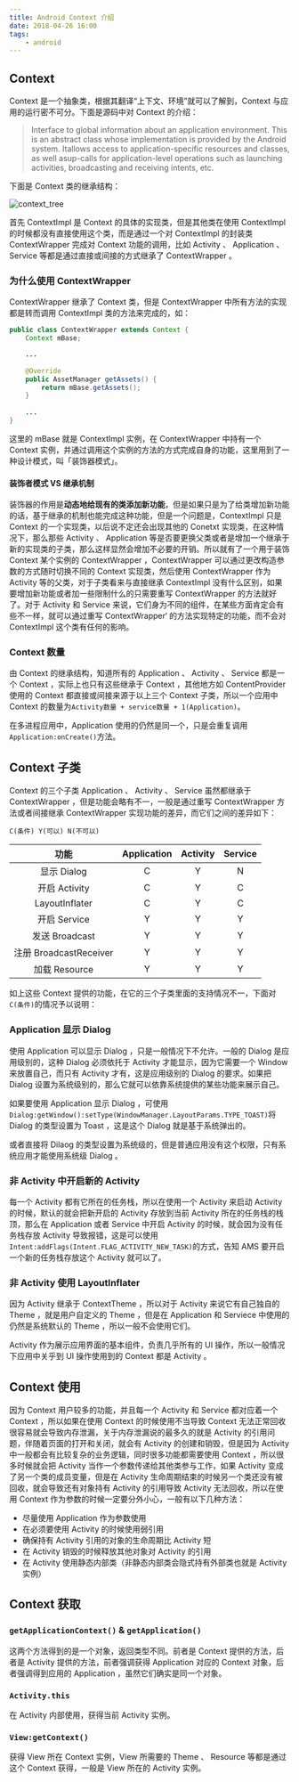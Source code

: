```yaml
---
title: Android Context 介绍
date: 2018-04-26 16:00
tags:
	- android
---
```


## Context

Context 是一个抽象类，根据其翻译“上下文、环境”就可以了解到，Context 与应用的运行密不可分。下面是源码中对 Context 的介绍：

> Interface to global information about an application environment.  This is an abstract class whose implementation is provided by the Android system.  Itallows access to application-specific resources and classes, as well asup-calls for application-level operations such as launching activities, broadcasting and receiving intents, etc.

下面是 Context 类的继承结构：

![context_tree](http://blog-1251826226.coscd.myqcloud.com/context_tree.jpg)

首先 ContextImpl 是 Context 的具体的实现类，但是其他类在使用 ContextImpl 的时候都没有直接使用这个类，而是通过一个对 ContextImpl 的封装类 ContextWrapper 完成对 Context 功能的调用，比如 Activity 、 Application 、 Service 等都是通过直接或间接的方式继承了 ContextWrapper 。

### 为什么使用 ContextWrapper

ContextWrapper 继承了 Context 类，但是 ContextWrapper 中所有方法的实现都是转而调用 ContextImpl 类的方法来完成的，如：

```java
public class ContextWrapper extends Context {
    Context mBase;

    ...
    
    @Override
    public AssetManager getAssets() {
        return mBase.getAssets();
    }
    
    ...
}
```

这里的 mBase 就是 ContextImpl 实例，在 ContextWrapper 中持有一个 Context 实例，并通过调用这个实例的方法的方式完成自身的功能，这里用到了一种设计模式，叫「装饰器模式」。

#### 装饰者模式 VS 继承机制

装饰器的作用是**动态地给现有的类添加新功能**，但是如果只是为了给类增加新功能的话，基于继承的机制也能完成这种功能，但是一个问题是，ContextImpl 只是 Context 的一个实现类，以后说不定还会出现其他的 Conetxt 实现类，在这种情况下，那么那些 Activity 、 Application 等是否要更换父类或者是增加一个继承于新的实现类的子类，那么这样显然会增加不必要的开销。所以就有了一个用于装饰 Context 某个实例的 ContextWrapper ，ContextWrapper 可以通过更改构造参数的方式随时切换不同的 Context 实现类，然后使用 ContextWrapper 作为 Activity 等的父类，对于子类看来与直接继承 ContextImpl 没有什么区别，如果要增加新功能或者加一些限制什么的只需要重写 ContextWrapper 的方法就好了。对于 Activity 和 Service 来说，它们身为不同的组件，在某些方面肯定会有些不一样，就可以通过重写 ContextWrapper‘ 的方法实现特定的功能，而不会对 ContextImpl 这个类有任何的影响。

### Context 数量

由 Context 的继承结构，知道所有的 Application 、 Activity 、 Service 都是一个 Context ，实际上也只有这些继承于 Context ，其他地方如 ContentProvider 使用的 Context 都直接或间接来源于以上三个 Context 子类，所以一个应用中 Context 的数量为`Activity数量 + service数量 + 1(Application)`。

在多进程应用中，Application 使用的仍然是同一个，只是会重复调用`Application:onCreate()`方法。

## Context 子类

Context 的三个子类 Application 、 Activity 、 Service 虽然都继承于 ContextWrapper ，但是功能会略有不一，一般是通过重写 ContextWrapper 方法或者间接继承 ContextWrapper 实现功能的差异，而它们之间的差异如下：

`C(条件) Y(可以) N(不可以)`

|          功能          | Application | Activity | Service |
| :--------------------: | :---------: | :------: | :-----: |
|      显示 Dialog       |      C      |    Y     |    N    |
|     开启 Activity      |      C      |    Y     |    C    |
|     LayoutInflater     |      C      |    Y     |    C    |
|      开启 Service      |      Y      |    Y     |    Y    |
|     发送 Broadcast     |      Y      |    Y     |    Y    |
| 注册 BroadcastReceiver |      Y      |    Y     |    Y    |
|     加载 Resource      |      Y      |    Y     |    Y    |

如上这些 Context 提供的功能，在它的三个子类里面的支持情况不一，下面对`C(条件)`的情况予以说明：

### Application 显示 Dialog

使用 Application 可以显示 Dialog ，只是一般情况下不允许。一般的 Dialog 是应用级别的，这种 Dialog 必须依托于 Activity 才能显示，因为它需要一个 Window 来放置自己，而只有 Activity 才有，这是应用级别的 Dialog 的要求。如果把 Dialog 设置为系统级别的，那么它就可以依靠系统提供的某些功能来展示自己。

如果要使用 Application 显示 Dialog ，可使用`Dialog:getWindow():setType(WindowManager.LayoutParams.TYPE_TOAST)`将 Dialog 的类型设置为 Toast ，这是这个 Dialog 就是基于系统弹出的。

或者直接将 Dilaog 的类型设置为系统级的，但是普通应用没有这个权限，只有系统应用才能使用系统级 Dialog 。

### 非 Activity 中开启新的 Activity

每一个 Activity 都有它所在的任务栈，所以在使用一个 Activity 来启动 Activity 的时候，默认的就会把新开启的 Activity 存放到当前 Activity 所在的任务栈的栈顶，那么在 Application 或者 Service 中开启 Activity 的时候，就会因为没有任务栈存放 Activity 导致报错，这是可以使用`Intent:addFlags(Intent.FLAG_ACTIVITY_NEW_TASK)`的方式，告知 AMS 要开启一个新的任务栈存放这个 Activity 就可以了。

### 非 Activity 使用 LayoutInflater

因为 Activity 继承于 ContextTheme ，所以对于 Activity 来说它有自己独自的 Theme ，就是用户自定义的 Theme ，但是在 Application 和 Serviece 中使用的仍然是系统默认的 Theme ，所以一般不会使用它们。

Activity 作为展示应用界面的基本组件，负责几乎所有的 UI 操作，所以一般情况下应用中关乎到 UI 操作使用到的 Context 都是 Activity 。

## Context 使用

因为 Context 用户较多的功能，并且每一个 Activity 和 Service 都对应着一个 Context ，所以如果在使用 Context 的时候使用不当导致 Context 无法正常回收很容易就会导致内存泄漏，关于内存泄漏说的最多久的就是 Activity 的引用问题，伴随着页面的打开和关闭，就会有 Activity 的创建和销毁，但是因为 Activity 中一般都会有比较复杂的业务逻辑，同时很多功能都需要使用 Context ，所以很多时候就会把 Activity 当作一个参数传递给其他类参与工作，如果 Activity 变成了另一个类的成员变量，但是在 Activity 生命周期结束的时候另一个类还没有被回收，就会导致还有对象持有 Activity 的引用导致 Activity 无法回收，所以在使用 Context 作为参数的时候一定要分外小心，一般有以下几种方法：

- 尽量使用 Application 作为参数使用
- 在必须要使用 Activity 的时候使用弱引用
- 确保持有 Activity 引用的对象的生命周期比 Activity 短
- 在 Activity 销毁的时候释放其他对象对 Activity 的引用
- 在 Activity 使用静态内部类（非静态内部类会隐式持有外部类也就是 Activity 实例）

## Context 获取

### `getApplicationContext()` & `getApplication()`

这两个方法得到的是一个对象，返回类型不同。前者是 Context 提供的方法，后者是 Activity 提供的方法，前者强调获得 Application 对应的 Context 对象，后者强调得到应用的 Application ，虽然它们确实是同一个对象。

### `Activity.this`

在 Activity 内部使用，获得当前 Activity 实例。

### `View:getContext()`

获得 View 所在 Context 实例，View 所需要的 Theme 、 Resource 等都是通过这个 Context 获得，一般是 View 所在的 Activity 实例。